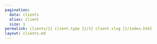 ```yaml
---
pagination:
  data: clients
  alias: client
  size: 1
permalink: clients/{{ client.type }}/{{ client.slug }}/index.html
layout: clients.md
---
```

